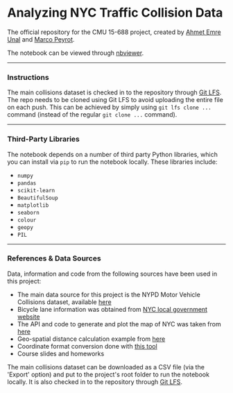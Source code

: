 Analyzing NYC Traffic Collision Data
====================================

The official repository for the CMU 15-688 project, created by [Ahmet Emre Unal](https://github.com/aemreunal) and [Marco Peyrot](mpeyrotc.github.io).

The notebook can be viewed through [nbviewer](https://nbviewer.jupyter.org/github/aemreunal/15688-project/blob/master/NYC%20Traffic%20Collision%20Data.ipynb).
***
### Instructions
The main collisions dataset is checked in to the repository through [Git LFS](https://git-lfs.github.com/). The repo needs to be cloned using Git LFS to avoid uploading the entire file on each push. This can be achieved by simply using `git lfs clone ...` command (instead of the regular `git clone ...` command).
***
### Third-Party Libraries
The notebook depends on a number of third party Python libraries, which you can install via `pip` to run the notebook locally. These libraries include:

 * `numpy`
 * `pandas`
 * `scikit-learn`
 * `BeautifulSoup`
 * `matplotlib`
 * `seaborn`
 * `colour`
 * `geopy`
 * `PIL`

***
### References & Data Sources

Data, information and code from the following sources have been used in this project:

 * The main data source for this project is the NYPD Motor Vehicle Collisions dataset, available [here](https://data.cityofnewyork.us/Public-Safety/NYPD-Motor-Vehicle-Collisions/h9gi-nx95/data)
 * Bicycle lane information was obtained from [NYC local government website](http://www.nyc.gov/html/dot/html/bicyclists/lane-list.shtml)
 * The API and code to generate and plot the map of NYC was taken from [here](http://leafletjs.com/)
 * Geo-spatial distance calculation example from [here](http://gis.stackexchange.com/a/189960)
 * Coordinate format conversion done with [this tool](http://www.earthpoint.us/Convert.aspx)
 * Course slides and homeworks

The main collisions dataset can be downloaded as a CSV file (via the 'Export' option) and put to the project's root folder to run the notebook locally. It is also checked in to the repository through [Git LFS](https://git-lfs.github.com/).
